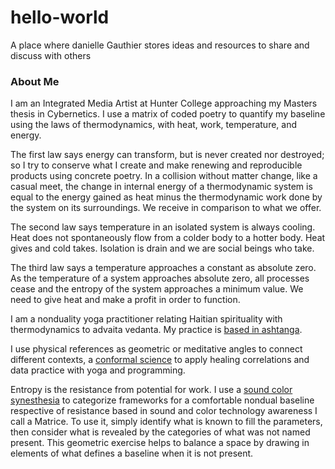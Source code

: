 # hello-world
A place where danielle Gauthier stores ideas and resources to share and discuss with others

### About Me
I am an Integrated Media Artist at Hunter College approaching my Masters thesis in Cybernetics. I use a matrix of coded poetry to quantify my baseline using the laws of thermodynamics, with heat, work, temperature, and energy. 

The first law says energy can transform, but is never created nor destroyed; so I try to conserve what I create and make renewing and reproducible products using concrete poetry. In a collision without matter change, like a casual meet, the change in internal energy of a thermodynamic system is equal to the energy gained as heat minus the thermodynamic work done by the system on its surroundings. We receive in comparison to what we offer. 

The second law says temperature in an isolated system is always cooling. Heat does not spontaneously flow from a colder body to a hotter body. Heat gives and cold takes. Isolation is drain and we are social beings who take.

The third law says a temperature approaches a constant as absolute zero. As the temperature of a system approaches absolute zero, all processes cease and the entropy of the system approaches a minimum value. We need to give heat and make a profit in order to function.

I am a nonduality yoga practitioner relating Haitian spirituality with thermodynamics to advaita vedanta. My practice is [based in ashtanga](https://www.arlingtoncenter.org/Sanskrit-English.pdf).

I use physical references as geometric or meditative angles to connect different contexts, a [conformal science](https://jila.colorado.edu/~ajsh/insidebh/penrose.html) to apply healing correlations and data practice with yoga and programming.

Entropy is the resistance from potential for work. I use a [sound color synesthesia](https://en.wikipedia.org/wiki/Chromesthesia) to categorize frameworks for a comfortable nondual baseline respective of resistance based in sound and color technology awareness I call a Matrice. To use it, simply identify what is known to fill the parameters, then consider what is revealed by the categories of what was not named present. This geometric exercise helps to balance a space by drawing in elements of what defines a baseline when it is not present.



